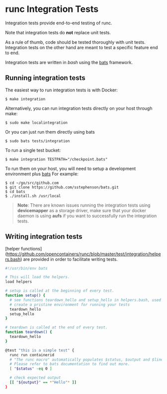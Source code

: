 # runc Integration Tests

Integration tests provide end-to-end testing of runc.

Note that integration tests do **not** replace unit tests.

As a rule of thumb, code should be tested thoroughly with unit tests.
Integration tests on the other hand are meant to test a specific feature end
to end.

Integration tests are written in *bash* using the
[bats](https://github.com/sstephenson/bats) framework.

## Running integration tests

The easiest way to run integration tests is with Docker:
```
$ make integration
```
Alternatively, you can run integration tests directly on your host through make:
```
$ sudo make localintegration
```
Or you can just run them directly using bats
```
$ sudo bats tests/integration
```
To run a single test bucket:
```
$ make integration TESTPATH="/checkpoint.bats"
```


To run them on your host, you will need to setup a development environment plus
[bats](https://github.com/sstephenson/bats#installing-bats-from-source)
For example:
```
$ cd ~/go/src/github.com
$ git clone https://github.com/sstephenson/bats.git
$ cd bats
$ ./install.sh /usr/local
```

> **Note**: There are known issues running the integration tests using
> **devicemapper** as a storage driver, make sure that your docker daemon
> is using **aufs** if you want to successfully run the integration tests.

## Writing integration tests

[helper functions]
(https://github.com/opencontainers/runc/blob/master/test/integration/helpers.bash)
are provided in order to facilitate writing tests.

```sh
#!/usr/bin/env bats

# This will load the helpers.
load helpers

# setup is called at the beginning of every test.
function setup() {
  # see functions teardown_hello and setup_hello in helpers.bash, used to
  # create a pristine environment for running your tests
  teardown_hello
  setup_hello
}

# teardown is called at the end of every test.
function teardown() {
  teardown_hello
}

@test "this is a simple test" {
  runc run containerid
  # "The runc macro" automatically populates $status, $output and $lines.
  # Please refer to bats documentation to find out more.
  [ "$status" -eq 0 ]

  # check expected output
  [[ "${output}" == *"Hello"* ]]
}

```
